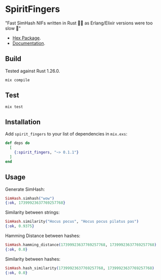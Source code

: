 # SpiritFingers

"Fast SimHash NIFs written in Rust 🐇💨 as Erlang/Elixir versions were too slow 🐢"

* [Hex Package](https://hex.pm/packages/spirit_fingers).
* [Documentation](https://hexdocs.pm/spirit_fingers).

## Build

Tested against Rust 1.26.0.

```
mix compile
```

## Test

```
mix test
```

## Installation

Add `spirit_fingers` to your list of dependencies in `mix.exs`:

```elixir
def deps do
  [
    {:spirit_fingers, "~> 0.1.1"}
  ]
end
```

## Usage

Generate SimHash:
``` elixir
SimHash.simhash("wow")
{:ok, 17399923637769257768}
```

Similarity between strings:
``` elixir
SimHash.similarity("Hocus pocus", "Hocus pocus pilatus pas")
{:ok, 0.9375}
```

Hamming Distance between hashes:
``` elixir
SimHash.hamming_distance(17399923637769257768, 17399923637769257768)
{:ok, 0.0}
```

Similarity between hashes:
``` elixir
SimHash.hash_similarity(17399923637769257768, 17399923637769257768)
{:ok, 0.0}
```

